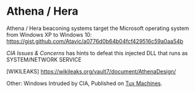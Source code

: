 # Athena / Hera
Athena / Hera beaconing systems target the Microsoft operating system  from Windows XP to Windows 10:
https://gist.github.com/Atavic/a0776d0b64b04fcf429516c59a0aa54b

_CIA Issues & Concerns_ has hints to defeat this injected DLL that runs as SYSTEM/NETWORK SERVICE

[WIKILEAKS] https://wikileaks.org/vault7/document/AthenaDesign/

Other: Windows Intruded by CIA, Published on [Tux Machines](http://www.tuxmachines.org/node/101464).

